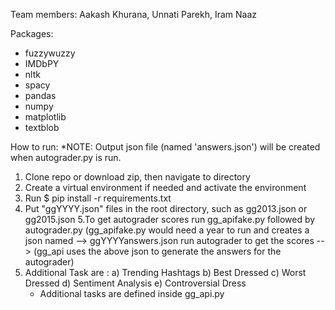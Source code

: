 Team members: Aakash Khurana, Unnati Parekh, Iram Naaz


Packages:
* fuzzywuzzy
* IMDbPY
* nltk
* spacy
* pandas
* numpy
* matplotlib
* textblob


How to run:
*NOTE: Output json file (named 'answers.json') will be created when autograder.py is run. 


1. Clone repo or download zip, then navigate to directory
2. Create a virtual environment if needed and activate the environment
3. Run $ pip install -r  requirements.txt
4. Put "ggYYYY.json" files in the root directory, such as gg2013.json or gg2015.json 
5.To get autograder scores run gg_apifake.py followed by autograder.py
(gg_apifake.py would need a year to run and creates a json named --> ggYYYYanswers.json
 run autograder to get the scores --> (gg_api uses the above json to generate the answers for the autograder)
 6. Additional Task are : a) Trending Hashtags b) Best Dressed c) Worst Dressed d) Sentiment Analysis e) Controversial Dress
    - Additional tasks are defined inside gg_api.py
    
